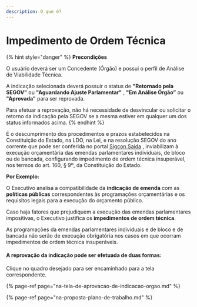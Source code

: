 ```yaml
---
description: O que é?
---
```


# Impedimento de Ordem Técnica

{% hint style="danger" %}
**Precondições**

O usuário deverá ser um Concedente \(Órgão\) e possui o perfil de Análise de Viabilidade Técnica.  
  
A indicação selecionada deverá possuir o status de **"Retornado pela SEGOV"** ou **"Aguardando Ajuste Parlamentar"** , **"Em Análise Órgão”** ou **"Aprovada"** para ser reprovada.

Para efetuar a reprovação, não há necessidade de desvincular ou solicitar o retorno da indicação pela SEGOV se a mesma estiver em qualquer um dos status informados acima.
{% endhint %}

É o descumprimento dos procedimentos e prazos estabelecidos na Constituição do Estado, na LDO, na Lei, e na resolução SEGOV  do ano corrente que pode ser conferida no portal  [Sigcon Saida](http://www.sigconsaida.mg.gov.br/emendas/) , inviabilizam à execução orçamentária das emendas parlamentares individuais, de bloco ou de bancada, configurando impedimento de ordem técnica insuperável, nos termos do art. 160, § 9º, da Constituição do Estado.

**Por Exemplo:**

O Executivo analisa a compatibilidade da **indicação de emenda** com as **políticas públicas** correspondentes às programações orçamentárias e os requisitos legais para a execução do orçamento público. 

Caso haja fatores que prejudiquem a execução das emendas parlamentares impositivas, o Executivo justifica os **impedimentos de ordem técnica**.

 As programações da emendas parlamentares individuais e de bloco e de bancada não serão de execução obrigatória nos casos em que ocorram impedimentos de ordem técnica insuperáveis.

#### A reprovação da indicação pode ser efetuada de duas formas:

Clique no quadro desejado para ser encaminhado para a tela correspondente.

{% page-ref page="na-tela-de-aprovacao-de-indicacao-orgao.md" %}

{% page-ref page="na-proposta-plano-de-trabalho.md" %}



